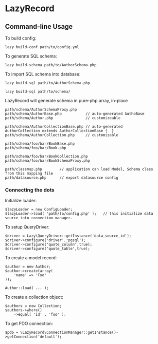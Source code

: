 LazyRecord
==========

Command-line Usage
------------------

To build config:

    lazy build-conf path/to/config.yml

To generate SQL schema:

    lazy build-schema path/to/AuthorSchema.php

To import SQL schema into database:

    lazy build-sql path/to/AuthorSchema.php

    lazy build-sql path/to/schema/

LazyRecord will generate schema in pure-php array, in-place

    path/schema/AuthorSchemaProxy.php
    path/schema/AuthorBase.php           // auto-generated AuthoBase 
    path/schema/Author.php               // customizeable

    path/schema/AuthorCollectionBase.php // auto-generated AuthorCollection extends AuthorCollectionBase {  }
    path/schema/AuthorCollection.php     // customizable

    path/schema/foo/bar/BookBase.php
    path/schema/foo/bar/Book.php

    path/schema/foo/bar/BookCollection.php
    path/schema/foo/bar/BookSchemaProxy.php

    path/classmap.php        // application can load Model, Schema class from this mapping file
    path/datasource.php      // export datasource config

### Connecting the dots

Initialize loader:

    $lazyLoader = new ConfigLoader;
    $lazyLoader->load( 'path/to/config.php' );   // this initialize data source into connection manager.

To setup QueryDriver:
 
    $driver = Lazy\QueryDriver::getInstance('data_source_id');
    $driver->configure('driver','pgsql');
    $driver->configure('quote_column',true);
    $driver->configure('quote_table',true);

To create a model record:

    $author = new Author;
    $author->create(array(
        'name' => 'Foo'
    ));

    Author::load( ... );

To create a collection object:

    $authors = new Collection;
    $authors->where()
        ->equal( 'id' , 'foo' );

To get PDO connection:

    $pdo = \LazyRecord\ConnectionManager::getInstance()->getConnection('default');



